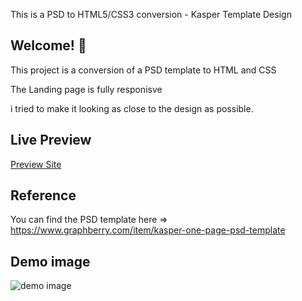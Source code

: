 This is a PSD to HTML5/CSS3 conversion - Kasper Template Design

## Welcome! 👋

This project is a conversion of a PSD template to HTML and CSS 

The Landing page is fully responisve 

i tried to make it looking as close to the design as possible.


## Live Preview

[Preview Site](https://samia13.github.io/Kasper-PSD-template-conversion/)

## Reference

You can find the PSD template here => 
https://www.graphberry.com/item/kasper-one-page-psd-template

## Demo image
![demo image](https://github.com/samia13/Kasper-PSD-template-conversion/blob/11e618527e6ccd0cbdfb736a14ab2f789313c025/images/Kasper-Template-Design.png)
